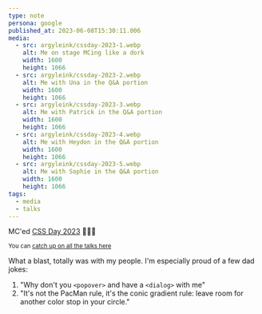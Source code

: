 ```yaml
---
type: note
persona: google
published_at: 2023-06-08T15:30:11.006
media:
  - src: argyleink/cssday-2023-1.webp
    alt: Me on stage MCing like a dork
    width: 1600
    height: 1066
  - src: argyleink/cssday-2023-2.webp
    alt: Me with Una in the Q&A portion
    width: 1600
    height: 1066
  - src: argyleink/cssday-2023-3.webp
    alt: Me with Patrick in the Q&A portion
    width: 1600
    height: 1066
  - src: argyleink/cssday-2023-4.webp
    alt: Me with Heydon in the Q&A portion
    width: 1600
    height: 1066
  - src: argyleink/cssday-2023-5.webp
    alt: Me with Sophie in the Q&A portion
    width: 1600
    height: 1066
tags: 
  - media
  - talks
---
```


MC'ed [CSS Day 2023](https://cssday.nl/2023) 🤘🏻💀

<small>You can [catch up on all the talks here](https://cssday.nl/2023/speakers)</small>

What a blast, totally was with my people. I'm especially proud of a few dad jokes:
1. "Why don't you `<popover>` and have a `<dialog>` with me"
2. "It's not the PacMan rule, it's the conic gradient rule: leave room for another color stop in your circle."